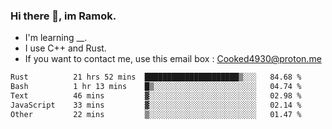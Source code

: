 ### Hi there 👋, im Ramok.

- I'm learning __.
- I use C++ and Rust.
- If you want to contact me, use this email box : Cooked4930@proton.me

<!--START_SECTION:waka-->

```txt
Rust          21 hrs 52 mins  █████████████████████▒░░░   84.68 %
Bash          1 hr 13 mins    █▒░░░░░░░░░░░░░░░░░░░░░░░   04.74 %
Text          46 mins         ▓░░░░░░░░░░░░░░░░░░░░░░░░   02.98 %
JavaScript    33 mins         ▓░░░░░░░░░░░░░░░░░░░░░░░░   02.14 %
Other         22 mins         ▒░░░░░░░░░░░░░░░░░░░░░░░░   01.47 %
```

<!--END_SECTION:waka-->
